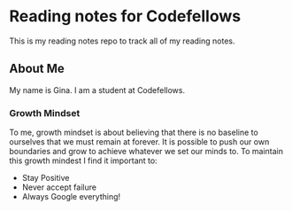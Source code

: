 # Reading notes for Codefellows

This is my reading notes repo to track all of my reading notes.

## About Me

My name is Gina. I am a student at Codefellows.

### Growth Mindset

To me, growth mindset is about believing that there is no baseline to ourselves that we must remain at forever. It is possible to push our own boundaries and grow to achieve whatever we set our minds to. To maintain this growth mindest I find it important to:

* Stay Positive
* Never accept failure
* Always Google everything!


